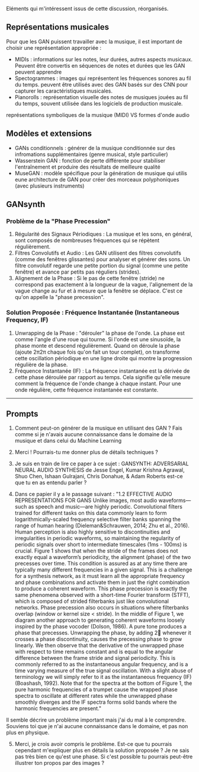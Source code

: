 Eléments qui m'intéressent issus de cette discussion, réorganisés.

## Représentations musicales

Pour que les GAN puissent travailler avec la musique, il est important de choisir une représentation appropriée :

* MIDIs : informations sur les notes, leur durées, autres aspects musicaux. Peuvent être convertis en séquences de notes et durées que les GAN peuvent apprendre
* Spectogrammes : images qui représentent les fréquences sonores au fil du temps. peuvent être utilisés avec des GAN basés sur des CNN pour capturer les caractéristiques musicales.
* Pianorolls : représentation visuelle des notes de musiques jouées au fil du temps, souvent utilisée dans les logiciels de production musicale.

représentations symboliques de la musique (MIDI) VS formes d'onde audio

## Modèles et extensions

* GANs conditionnels : générer de la musique conditionnée sur des infromations supplémentaires (genre musical, style particulier)
* Wasserstein GAN : fonction de perte différente pour stabiliser l'entraînement et produire des résultats de meilleure qualité
* MuseGAN : modèle spécifique pour la génération de musique qui utilis eune architecture de GAN pour créer des morceaux polyphoniques (avec plusieurs instruments)

## GANsynth

### Problème de la "Phase Precession"

1) Régularité des Signaux Périodiques : La musique et les sons, en général, sont composés de nombreuses fréquences qui se répètent régulièrement.
2) Filtres Convolutifs et Audio : Les GAN utilisent des filtres convolutifs (comme des fenêtres glissantes) pour analyser et générer des sons. Un filtre convolutif regarde une petite portion du signal (comme une petite fenêtre) et avance par petits pas réguliers (strides).
3) Alignement de la Phase : Si le pas de cette fenêtre (stride) ne correspond pas exactement à la longueur de la vague, l'alignement de la vague change au fur et à mesure que la fenêtre se déplace. C'est ce qu'on appelle la "phase precession".

### Solution Proposée : Fréquence Instantanée (Instantaneous Frequency, IF)

1) Unwrapping de la Phase : "dérouler" la phase de l'onde. La phase est comme l'angle d'une roue qui tourne. Si l'onde est une sinusoïde, la phase monte et descend régulièrement. Quand on déroule la phase (ajoute 2π2π chaque fois qu'on fait un tour complet), on transforme cette oscillation périodique en une ligne droite qui montre la progression régulière de la phase.
2) Fréquence Instantanée (IF) : La fréquence instantanée est la dérivée de cette phase déroulée par rapport au temps. Cela signifie qu'elle mesure comment la fréquence de l'onde change à chaque instant. Pour une onde régulière, cette fréquence instantanée est constante.




----------------------------------------------------------------------------------

## Prompts

1) Comment peut-on générer de la musique en utilisant des GAN ? Fais comme si je n'avais aucune connaissance dans le domaine de la musique et dans celui du Machine Learning

2) Merci ! Pourrais-tu me donner plus de détails techniques ?

3) Je suis en train de lire ce paper à ce sujet : 
GANSYNTH: ADVERSARIAL NEURAL AUDIO SYNTHESIS
de Jesse Engel, Kumar Krishna Agrawal, Shuo Chen, Ishaan Gulrajani, Chris Donahue, & Adam Roberts
est-ce que tu en as entendu parler ?

4) Dans ce papier il y a le passage suivant : "1.2 EFFECTIVE AUDIO REPRESENTATIONS FOR GANS
Unlike images, most audio waveforms—such as speech and music—are highly periodic. Convolutional
filters trained for different tasks on this data commonly learn to form logarithmically-scaled
frequency selective filter banks spanning the range of human hearing (Dieleman&Schrauwen, 2014;
Zhu et al., 2016). Human perception is also highly sensitive to discontinuities and irregularities in
periodic waveforms, so maintaining the regularity of periodic signals over short to intermediate
timescales (1ms - 100ms) is crucial. Figure 1 shows that when the stride of the frames does not
exactly equal a waveform’s periodicity, the alignment (phase) of the two precesses over time. This
condition is assured as at any time there are typically many different frequencies in a given signal.
This is a challenge for a synthesis network, as it must learn all the appropriate frequency and
phase combinations and activate them in just the right combination to produce a coherent waveform.
This phase precession is exactly the same phenomena observed with a short-time Fourier transform
(STFT), which is composed of strided filterbanks just like convolutional networks. Phase precession
also occurs in situations where filterbanks overlap (window or kernel size < stride).
In the middle of Figure 1, we diagram another approach to generating coherent waveforms loosely
inspired by the phase vocoder (Dolson, 1986). A pure tone produces a phase that precesses. Unwrapping
the phase, by adding 2 whenever it crosses a phase discontinuity, causes the precessing
phase to grow linearly. We then observe that the derivative of the unwrapped phase with respect to
time remains constant and is equal to the angular difference between the frame stride and signal periodicity.
This is commonly referred to as the instantaneous angular frequency, and is a time varying
measure of the true signal oscillation. With a slight abuse of terminology we will simply refer to
it as the instantaneous frequency (IF) (Boashash, 1992). Note that for the spectra at the bottom of
Figure 1, the pure harmonic frequencies of a trumpet cause the wrapped phase spectra to oscillate at
different rates while the unwrapped phase smoothly diverges and the IF spectra forms solid bands
where the harmonic frequencies are present."

Il semble décrire un problème important mais j'ai du mal à le comprendre. Souviens toi que je n'ai aucune connaissance dans le domaine, et pas non plus en physique.

5) Merci, je crois avoir compris le problème. Est-ce que tu pourrais cependant m'expliquer plus en détails la solution proposée ? Je ne sais pas très bien ce qu'est une phase. Si c'est possible tu pourrais peut-être illustrer ton propos par des images ?
